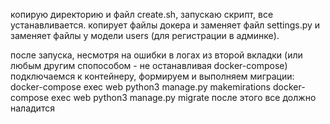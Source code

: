 копирую директорию и файл create.sh, запускаю скрипт, все устанавливается.
копирует файлы докера и заменяет файл settings.py и заменяет файлы у модели users (для регистрации в админке).

после запуска, несмотря на ошибки в логах из второй вкладки (или любым другим спопособом - не останавливая docker-compose) подключаемся к контейнеру, формируем и выполняем миграции:
    docker-compose exec web python3 manage.py makemirations
    docker-compose exec web python3 manage.py migrate
после этого все должно наладится





